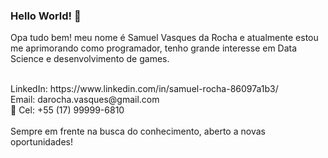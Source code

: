 ### Hello World! 👋


Opa tudo bem! meu nome é Samuel Vasques da Rocha e atualmente estou me aprimorando como programador, tenho grande interesse em Data Science e desenvolvimento de games.

<br>
LinkedIn: https://www.linkedin.com/in/samuel-rocha-86097a1b3/
<br>
Email: darocha.vasques@gmail.com
<br>👋
Cel: +55 (17) 99999-6810
<br><br>
Sempre em frente na busca do conhecimento, aberto a novas oportunidades!
